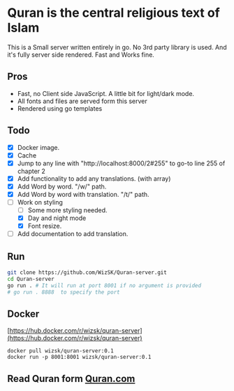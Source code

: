# Quran is the central religious text of Islam

This is a Small server written entirely in go. No 3rd party library is used. And it's fully server side rendered. Fast and Works fine.

## Pros
- Fast, no Client side JavaScript. A little bit for light/dark mode.
- All fonts and files are served form this server
- Rendered using go templates

## Todo
- [x] Docker image.
- [x] Cache
- [x] Jump to any line with "http://localhost:8000/2#255" to go-to line 255 of chapter 2
- [x] Add functionality to add any translations. (with array)
- [x] Add Word by word. "/w/" path.
- [x] Add Word by word with translation. "/t/" path.
- [ ] Work on styling
    - [ ] Some more styling needed.
    - [x] Day and night mode
    - [x] Font resize.
- [ ] Add documentation to add translation.

## Run
```bash
git clone https://github.com/WizSK/Quran-server.git
cd Quran-server
go run . # It will run at port 8001 if no argument is provided
# go run . 8888  to specify the port
```

## Docker
[https://hub.docker.com/r/wizsk/quran-server](https://hub.docker.com/r/wizsk/quran-server)

```
docker pull wizsk/quran-server:0.1
docker run -p 8001:8001 wizsk/quran-server:0.1
```

## Read Quran form [Quran.com](https://quran.com/)
